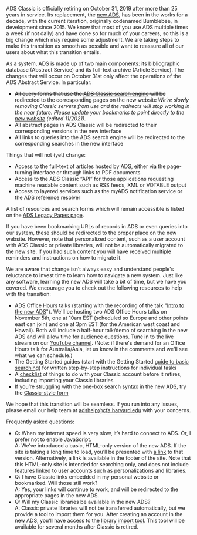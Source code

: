 
ADS Classic is officially retiring on October 31, 2019 after more than 25 years in service. Its replacement, the [new ADS](https://ui.adsabs.harvard.edu/), has been in the works for a decade, with the current iteration, originally codenamed Bumblebee, in development since 2015.  We know that most of you use ADS multiple times a week (if not daily) and have done so for much of your careers, so this is a big change which may require some adjustment. We are taking steps to make this transition as smooth as possible and want to reassure all of our users about what this transition entails.

As a system, ADS is made up of two main components: its bibliographic database (Abstract Service) and its full-text archive (Article Service). The changes that will occur on October 31st only affect the operations of the ADS Abstract Service. In particular:
* ~~All query forms that use the [ADS Classic search engine](http://adsabs.harvard.edu/abstract_service.html) will be redirected to the corresponding pages on the new website~~ *We're slowly removing Classic servers from use and the redirects will stop working in the near future. Please update your bookmarks to point directly to the [new website](https://ui.adsabs.harvard.edu/) (edited 11/2021).*
* All abstract pages in ADS Classic will be redirected to their corresponding versions in the new interface
* All links to queries into the ADS search engine will be redirected to the corresponding searches in the new interface

Things that will not (yet) change:
* Access to the full-text of articles hosted by ADS, either via the page-turning interface or through links to PDF documents
* Access to the ADS Classic “API” for those applications requesting machine readable content such as RSS feeds, XML or VOTABLE output
* Access to layered services such as the myADS notification service or the ADS reference resolver

A list of resources and search forms which will remain accessible is listed on the [ADS Legacy Pages page](http://articles.adsabs.harvard.edu/legacy.html).

If you have been bookmarking URLs of records in ADS or even queries into our system, these should be redirected to the proper place on the new website. However, note that personalized content, such as a user account with ADS Classic or private libraries, will not be automatically migrated to the new site. If you had such content you will have received multiple reminders and instructions on how to migrate it.

We are aware that change isn’t always easy and understand people's reluctance to invest time to learn how to navigate a new system. Just like any software, learning the new ADS will take a bit of time, but we have you covered. We encourage you to check out the following resources to help with the transition:
* ADS Office Hours talks (starting with the recording of the talk "[Intro to the new ADS](../help/videos/intro)"). We'll be hosting two ADS Office Hours talks on November 5th, one at 10am EST (scheduled so Europe and other points east can join) and one at 3pm EST (for the American west coast and Hawaii). Both will include a half-hour talk/demo of searching in the new ADS and will allow time for audience questions. Tune in to the live stream on our [YouTube channel](https://www.youtube.com/user/nasaads). (Note: if there's demand for an Office Hours talk for Australia/Asia, let us know in the comments and we'll see what we can schedule.)
* The Getting Started guides (start with the Getting Started [guide to basic searching](../help/gettingstarted/searching-for-paper)) for written step-by-step instructions for individual tasks
* A [checklist](../blog/transition-reminder) of things to do with your Classic account before it retires, including importing your Classic libraries
* If you’re struggling with the one-box search syntax in the new ADS, try the [Classic-style form](https://ui.adsabs.harvard.edu/classic-form)

We hope that this transition will be seamless.  If you run into any issues, please email our help team at [adshelp@cfa.harvard.edu](mailto:adshelp@cfa.harvard.edu) with your concerns.

Frequently asked questions:
- Q: When my internet speed is very slow, it’s hard to connect to ADS. Or, I prefer not to enable JavaScript.  
A: We’ve introduced a basic, HTML-only version of the new ADS. If the site is taking a long time to load, you’ll be presented with [a link](https://ui.adsabs.harvard.edu/core) to that version. Alternatively, a link is available in the footer of the site. Note that this HTML-only site is intended for searching only, and does not include features linked to user accounts such as personalizations and libraries.
- Q: I have Classic links embedded in my personal website or bookmarked. Will those still work?  
A: Yes, your links will continue to work, and will be redirected to the appropriate pages in the new ADS.
- Q: Will my Classic libraries be available in the new ADS?  
A: Classic private libraries will not be transferred automatically, but we provide a tool to import them for you. After creating an account in the new ADS, you’ll have access to the [library import tool](../help/libraries/legacy-importing). This tool will be available for several months after Classic is retired.
